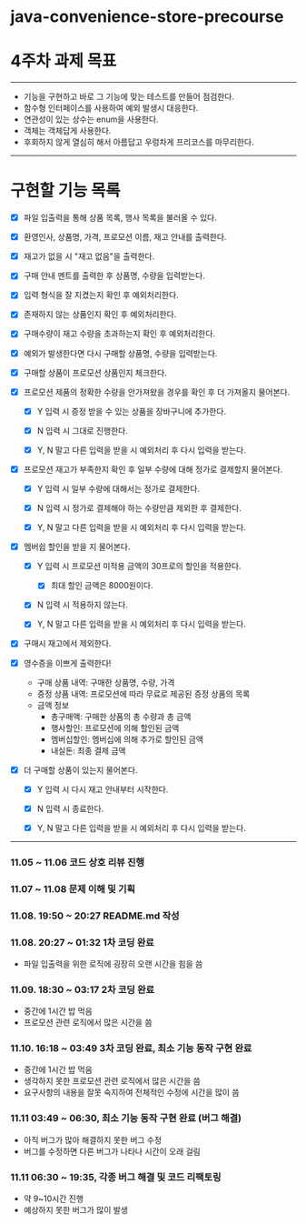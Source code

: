 # java-convenience-store-precourse

# 4주차 과제 목표

---
- 기능을 구현하고 바로 그 기능에 맞는 테스트를 만들어 점검한다.
- 함수형 인터페이스를 사용하여 예외 발생시 대응한다.
- 연관성이 있는 상수는 enum을 사용한다.
- 객체는 객체답게 사용한다.
- 후회하지 않게 열심히 해서 아름답고 우렁차게 프리코스를 마무리한다.

---
# 구현할 기능 목록

-[x] 파일 입출력을 통해 상품 목록, 행사 목록을 불러올 수 있다.

-[x] 환영인사, 상품명, 가격, 프로모션 이름, 재고 안내를 출력한다.

-[x] 재고가 없을 시 "재고 없음"을 출력한다.

-[x] 구매 안내 멘트를 출력한 후 상품명, 수량을 입력받는다.

-[x] 입력 형식을 잘 지켰는지 확인 후 예외처리한다.

-[x] 존재하지 않는 상품인지 확인 후 예외처리한다.

-[x] 구매수량이 재고 수량을 초과하는지 확인 후 예외처리한다.

-[x] 예외가 발생한다면 다시 구매할 상품명, 수량을 입력받는다.

-[x] 구매할 상품이 프로모션 상품인지 체크한다.

-[x] 프로모션 제품의 정확한 수량을 안가져왔을 경우를 확인 후 더 가져올지 물어본다.

    -[x] Y 입력 시 증정 받을 수 있는 상품을 장바구니에 추가한다.
  
    -[x] N 입력 시 그대로 진행한다.
  
    -[x] Y, N 말고 다른 입력을 받을 시 예외처리 후 다시 입력을 받는다.
  
-[x] 프로모션 재고가 부족한지 확인 후 일부 수량에 대해 정가로 결제할지 물어본다.

    -[x] Y 입력 시 일부 수량에 대해서는 정가로 결제한다.
  
    -[x] N 입력 시 정가로 결제해야 하는 수량만큼 제외한 후 결제한다.
  
    -[x] Y, N 말고 다른 입력을 받을 시 예외처리 후 다시 입력을 받는다.
  
-[x] 멤버쉽 할인을 받을 지 물어본다.

    -[x] Y 입력 시 프로모션 미적용 금액의 30프로의 할인을 적용한다.
  
        -[x] 최대 할인 금액은 8000원이다.
      
    -[x] N 입력 시 적용하지 않는다.
  
    -[x] Y, N 말고 다른 입력을 받을 시 예외처리 후 다시 입력을 받는다.
  
-[x] 구매시 재고에서 제외한다.

-[x] 영수증을 이쁘게 출력한다!

    - 구매 상품 내역: 구매한 상품명, 수량, 가격
    - 증정 상품 내역: 프로모션에 따라 무료로 제공된 증정 상품의 목록
    - 금액 정보
        - 총구매액: 구매한 상품의 총 수량과 총 금액
        - 행사할인: 프로모션에 의해 할인된 금액
        - 멤버십할인: 멤버십에 의해 추가로 할인된 금액
        - 내실돈: 최종 결제 금액
      
-[x] 더 구매할 상품이 있는지 물어본다.

    -[x] Y 입력 시 다시 재고 안내부터 시작한다.
  
    -[x] N 입력 시 종료한다.
  
    -[x] Y, N 말고 다른 입력을 받을 시 예외처리 후 다시 입력을 받는다.

---
### 11.05 ~ 11.06 코드 상호 리뷰 진행
### 11.07 ~ 11.08 문제 이해 및 기획
### 11.08. 19:50 ~ 20:27 README.md 작성
### 11.08. 20:27 ~ 01:32 1차 코딩 완료
- 파일 입출력을 위한 로직에 굉장히 오랜 시간을 힘을 씀 
### 11.09. 18:30 ~ 03:17 2차 코딩 완료
- 중간에 1시간 밥 먹음
- 프로모션 관련 로직에서 많은 시간을 씀
### 11.10. 16:18 ~ 03:49 3차 코딩 완료, 최소 기능 동작 구현 완료
- 중간에 1시간 밥 먹음
- 생각하지 못한 프로모션 관련 로직에서 많은 시간을 씀
- 요구사항의 내용을 잘못 숙지하여 전체적인 수정에 시간을 많이 씀
### 11.11 03:49 ~ 06:30, 최소 기능 동작 구현 완료 (버그 해결)
- 아직 버그가 많아 해결하지 못한 버그 수정
- 버그를 수정하면 다른 버그가 나타나 시간이 오래 걸림
### 11.11 06:30 ~ 19:35, 각종 버그 해결 및 코드 리팩토링
- 약 9~10시간 진행
- 예상하지 못한 버그가 많이 발생

